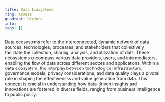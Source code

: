 ```yaml
---
title: Data Ecosystems
ring: assess
quadrant: bigdata
info:
tags: []
---
```


Data ecosystems refer to the interconnected, dynamic network of data sources, technologies, processes, and stakeholders that collectively facilitate the collection, sharing, analysis, and utilization of data. These ecosystems encompass various data providers, users, and intermediators, enabling the flow of data across different sectors and applications. Within a data ecosystem, the interplay between technological infrastructure, governance models, privacy considerations, and data quality plays a pivotal role in shaping the effectiveness and value generation from data. This concept is crucial in understanding how data-driven insights and innovations are fostered in diverse fields, ranging from business intelligence to public policy.
